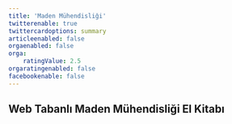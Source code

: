 ```yaml
---
title: 'Maden Mühendisliği'
twitterenable: true
twittercardoptions: summary
articleenabled: false
orgaenabled: false
orga:
    ratingValue: 2.5
orgaratingenabled: false
facebookenable: false
---
```


## Web Tabanlı Maden Mühendisliği El Kitabı